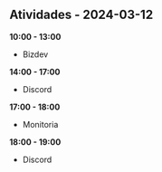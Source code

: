 ## Atividades - 2024-03-12

**10:00 - 13:00**

* Bizdev

**14:00 - 17:00**

* Discord

**17:00 - 18:00**

* Monitoria

**18:00 - 19:00**

* Discord